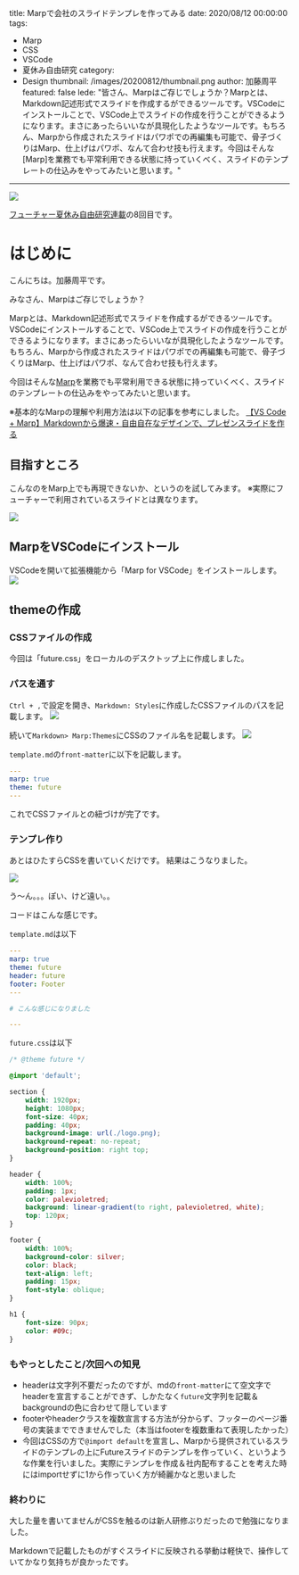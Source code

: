 title: Marpで会社のスライドテンプレを作ってみる
date: 2020/08/12 00:00:00
tags:
  - Marp
  - CSS
  - VSCode
  - 夏休み自由研究
category:
  - Design
thumbnail: /images/20200812/thumbnail.png
author: 加藤周平
featured: false
lede: "皆さん、Marpはご存じでしょうか？Marpとは、Markdown記述形式でスライドを作成するができるツールです。VSCodeにインストールことで、VSCode上でスライドの作成を行うことができるようになります。まさにあったらいいなが具現化したようなツールです。もちろん、Marpから作成されたスライドはパワポでの再編集も可能で、骨子づくりはMarp、仕上げはパワポ、なんて合わせ技も行えます。今回はそんな[Marp]を業務でも平常利用できる状態に持っていくべく、スライドのテンプレートの仕込みをやってみたいと思います。"
---

![](/images/20200812/marp.png)


[フューチャー夏休み自由研究連載](https://future-architect.github.io/articles/20200726/)の8回目です。


# はじめに

こんにちは。加藤周平です。

みなさん、Marpはご存じでしょうか？

Marpとは、Markdown記述形式でスライドを作成するができるツールです。VSCodeにインストールすることで、VSCode上でスライドの作成を行うことができるようになります。まさにあったらいいなが具現化したようなツールです。もちろん、Marpから作成されたスライドはパワポでの再編集も可能で、骨子づくりはMarp、仕上げはパワポ、なんて合わせ技も行えます。

今回はそんな[Marp](https://marp.app/)を業務でも平常利用できる状態に持っていくべく、スライドのテンプレートの仕込みをやってみたいと思います。

※基本的なMarpの理解や利用方法は以下の記事を参考にしました。
[【VS Code + Marp】Markdownから爆速・自由自在なデザインで、プレゼンスライドを作る](https://qiita.com/tomo_makes/items/aafae4021986553ae1d8)

## 目指すところ

こんなのをMarp上でも再現できないか、というのを試してみます。
※実際にフューチャーで利用されているスライドとは異なります。

![](/images/20200812/template.png)

## MarpをVSCodeにインストール

VSCodeを開いて拡張機能から「Marp for VSCode」をインストールします。
![](/images/20200812/vscode.png)

## themeの作成
### CSSファイルの作成

今回は「future.css」をローカルのデスクトップ上に作成しました。

### パスを通す
`Ctrl + ,`で設定を開き、`Markdown: Styles`に作成したCSSファイルのパスを記載します。
![](/images/20200812/path.png)

続いて`Markdown> Marp:Themes`にCSSのファイル名を記載します。
![](/images/20200812/add_css_file.png)

`template.md`の`front-matter`に以下を記載します。

```yaml
---
marp: true
theme: future
---
```

これでCSSファイルとの紐づけが完了です。

### テンプレ作り

あとはひたすらCSSを書いていくだけです。
結果はこうなりました。

![](/images/20200812/image.png)

う～ん。。。ぽい、けど遠い。。

コードはこんな感じです。

`template.md`は以下

```yaml
---
marp: true
theme: future
header: future
footer: Footer
---

# こんな感じになりました

---
```

`future.css`は以下

```css
/* @theme future */

@import 'default';

section {
	width: 1920px;
	height: 1080px;
	font-size: 40px;
	padding: 40px;
	background-image: url(./logo.png);
	background-repeat: no-repeat;
	background-position: right top;
}

header {
	width: 100%;
	padding: 1px;
	color: palevioletred;
	background: linear-gradient(to right, palevioletred, white);
	top: 120px;
}

footer {
	width: 100%;
	background-color: silver;
	color: black;
	text-align: left;
	padding: 15px;
	font-style: oblique;
}

h1 {
	font-size: 90px;
	color: #09c;
}
```

### もやっとしたこと/次回への知見

- headerは文字列不要だったのですが、mdの`front-matter`にて空文字でheaderを宣言することができず、しかたなく`future`文字列を記載＆backgroundの色に合わせて隠しています
- footerやheaderクラスを複数宣言する方法が分からず、フッターのページ番号の実装までできませんでした（本当はfooterを複数重ねて表現したかった）
- 今回はCSSの方で`@import default`を宣言し、Marpから提供されているスライドのテンプレの上にFutureスライドのテンプレを作っていく、というような作業を行いました。実際にテンプレを作成＆社内配布することを考えた時にはimportせずに1から作っていく方が綺麗かなと思いました

### 終わりに

大した量を書いてませんがCSSを触るのは新人研修ぶりだったので勉強になりました。

Markdownで記載したものがすぐスライドに反映される挙動は軽快で、操作していてかなり気持ちが良かったです。

